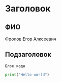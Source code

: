 # Заголовок

## ФИО

Фролов Егор Алксеевич

## Подзаголовок

```
Блок кода
```

```python
print("Hello world")
```
